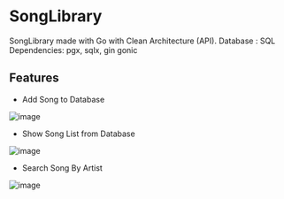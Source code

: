 # SongLibrary
SongLibrary made with Go with Clean Architecture (API). 
Database : SQL
Dependencies: pgx, sqlx, gin gonic

## Features

- Add Song to Database

![image](https://user-images.githubusercontent.com/63460549/160584140-1574b6d2-5498-44db-b39e-96c939c6d62f.png)


- Show Song List from Database

![image](https://user-images.githubusercontent.com/63460549/160584330-7688218c-2fc1-43a5-8646-7d7f933ea01b.png)

- Search Song By Artist  

![image](https://user-images.githubusercontent.com/63460549/160584710-95ae9b86-7c5e-4b13-a816-c3dc24fa920e.png)
